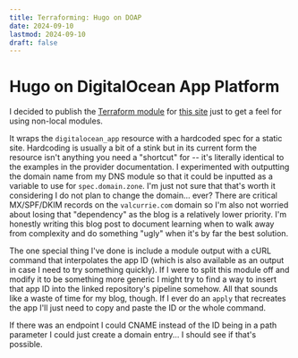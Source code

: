 ```yaml
---
title: Terraforming: Hugo on DOAP
date: 2024-09-10
lastmod: 2024-09-10
draft: false
---
```


# Hugo on DigitalOcean App Platform

I decided to publish the 
[Terraform module](https://github.com/enbeec/blog-infra) 
for [this site](https://github.com/enbeec/blog)
just to get a feel for using non-local modules.

It wraps the `digitalocean_app` resource with a hardcoded spec for a static
site. Hardcoding is usually a bit of a stink but in its current form the
resource isn't anything you need a "shortcut" for -- it's literally identical to
the examples in the provider documentation. I experimented with outputting the
domain name from my DNS module so that it could be inputted as a variable to use
for `spec.domain.zone`. I'm just not sure that that's worth it considering I do
not plan to change the domain... ever? There are critical MX/SPF/DKIM records on
the `valcurrie.com` domain so I'm also not worried about losing that
"dependency" as the blog is a relatively lower priority. I'm honestly writing
this blog post to document learning when to walk away from complexity and do
something "ugly" when it's by far the best solution.

The one special thing I've done is include a module output with a cURL command
that interpolates the app ID (which is also available as an output in case I
need to try something quickly). If I were to split this module off and modify it
to be something more generic I might try to find a way to insert that app ID
into the linked repository's pipeline somehow. All that sounds like a waste of
time for my blog, though. If I ever do an `apply` that recreates the app I'll
just need to copy and paste the ID or the whole command. 

If there was an endpoint I could CNAME instead of the ID being in a path
parameter I could just create a domain entry... I should see if that's possible.
